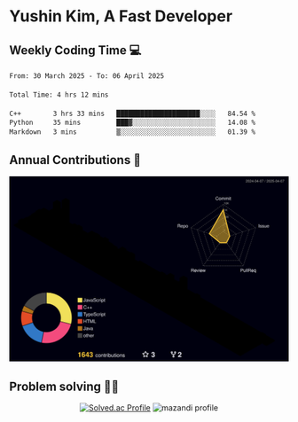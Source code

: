 # Yushin Kim, A Fast Developer

## Weekly Coding Time 💻

<!--START_SECTION:waka-->

```txt
From: 30 March 2025 - To: 06 April 2025

Total Time: 4 hrs 12 mins

C++        3 hrs 33 mins   █████████████████████░░░░   84.54 %
Python     35 mins         ███▓░░░░░░░░░░░░░░░░░░░░░   14.08 %
Markdown   3 mins          ▒░░░░░░░░░░░░░░░░░░░░░░░░   01.39 %
```

<!--END_SECTION:waka-->

## Annual Contributions 🏃

![](./profile-3d-contrib/profile-night-rainbow.svg)

## Problem solving 👨‍💻

<div align="center">

[![Solved.ac Profile](http://mazassumnida.wtf/api/v2/generate_badge?boj=kys010306)](https://solved.ac/kys010306)
![mazandi profile](http://mazandi.herokuapp.com/api?handle=kys010306&theme=dark)

</div>
